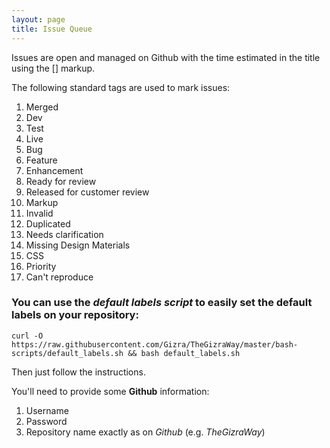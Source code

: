 ```yaml
---
layout: page
title: Issue Queue
---
```


Issues are open and managed on Github with the time estimated in the title using the [] markup.

The following standard tags are used to mark issues:

1. <span class="label-tag label-tag-merged">Merged</span>
1. <span class="label-tag label-tag-dev">Dev</span>
1. <span class="label-tag label-tag-test">Test</span>
1. <span class="label-tag label-tag-live">Live</span>
1. <span class="label-tag label-tag-bug dark-background">Bug</span>
1. <span class="label-tag label-tag-feature">Feature</span>
1. <span class="label-tag label-tag-enhancement">Enhancement</span>
1. <span class="label-tag label-tag-ready-for-review dark-background">Ready for review</span>
1. <span class="label-tag label-tag-released-for-customer-review dark-background">Released for customer review</span>
1. <span class="label-tag label-tag-markup">Markup</span>
1. <span class="label-tag label-tag-invalid">Invalid</span>
1. <span class="label-tag label-tag-duplicated">Duplicated</span>
1. <span class="label-tag label-tag-needs-clarification dark-background">Needs clarification</span>
1. <span class="label-tag label-tag-missing-design-materials dark-background">Missing Design Materials</span>
1. <span class="label-tag label-tag-css">CSS</span>
1. <span class="label-tag label-tag-priority dark-background">Priority</span>
1. <span class="label-tag label-tag-cant-reproduce dark-background">Can't reproduce</span>

### You can use the ***default labels script*** to easily set the default labels on your repository:

```
curl -O https://raw.githubusercontent.com/Gizra/TheGizraWay/master/bash-scripts/default_labels.sh && bash default_labels.sh
```
Then just follow the instructions.

You'll need to provide some **Github** information:

1. Username
1. Password
1. Repository name exactly as on *Github* (e.g. *TheGizraWay*)
